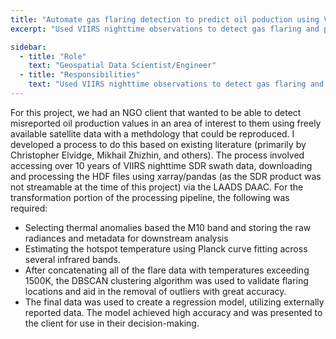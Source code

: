 ```yaml
---
title: "Automate gas flaring detection to predict oil poduction using VIIRS"
excerpt: "Used VIIRS nighttime observations to detect gas flaring and predict oil production"

sidebar:
  - title: "Role"
    text: "Geospatial Data Scientist/Engineer"
  - title: "Responsibilities"
    text: "Used VIIRS nighttime observations to detect gas flaring and predict oil production"
---
```


For this project, we had an NGO client that wanted to be able to detect misreported oil production values in an area of interest to them using freely available satellite data with a methdology that could be reproduced. I developed a process to do this based on existing literature (primarily by Christopher Elvidge, Mikhail Zhizhin, and others). The process involved accessing over 10 years of VIIRS nighttime SDR swath data, downloading and processing the HDF files using xarray/pandas (as the SDR product was not streamable at the time of this project) via the LAADS DAAC. For the transformation portion of the processing pipeline, the following was required:

* Selecting thermal anomalies based the M10 band and storing the raw radiances and metadata for downstream analysis
* Estimating the hotspot temperature using Planck curve fitting across several infrared bands.
* After concatenating all of the flare data with temperatures exceeding 1500K, the DBSCAN clustering algorithm was used to validate flaring locations and aid in the removal of outliers with great accuracy.
* The final data was used to create a regression model, utilizing externally reported data. The model achieved high accuracy and was presented to the client for use in their decision-making.
